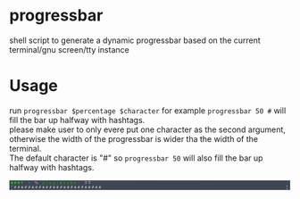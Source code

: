 # progressbar
shell script to generate a dynamic progressbar based on the current terminal/gnu screen/tty instance

# Usage
run `progressbar $percentage $character` for example `progressbar 50 #` will fill the bar up halfway with hashtags.  
please make user to only evere put one character as the second argument, otherwise the width of the progressbar is wider tha the width of the terminal.  
The default character is "#" so `progressbar 50` will also fill the bar up halfway with hashtags.

![Screenshot](https://github.com/user18130814200115-2/progressbar/blob/master/progressbarScreenshot.png)
